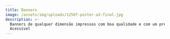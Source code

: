 ```yaml
---
title: Banners
image: /assets/img/uploads/12507-poster-a3-final.jpg
description: >-
  Banners de qualquer dimensão impressos com boa qualidade e com um preço
  Acessível
---
```


